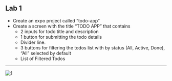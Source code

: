 ## Lab 1
- Create an expo project called “todo-app”
- Create a screen with the title “TODO APP” that contains
	- 2 inputs for todo title and description
	- 1 button for submitting the todo details
	- Divider line.
	- 3 buttons for filtering the todos list with by status (All, Active, Done),  “All” selected by default
	- List of Filtered Todos

---
![1](https://github.com/user-attachments/assets/1a98cca7-fa4b-40c9-838a-639b16c659e1)
